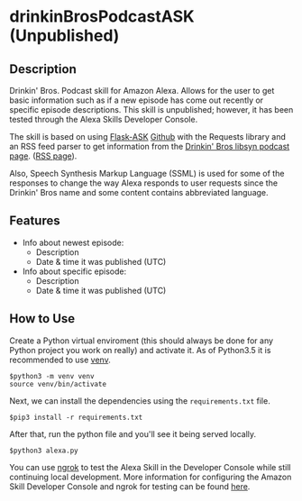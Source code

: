 # drinkinBrosPodcastASK (Unpublished)

## Description
Drinkin' Bros. Podcast skill for Amazon Alexa. Allows for the user  to get basic information such as if a new episode has come out recently or specific episode descriptions. This skill is unpublished; however, it has been tested through the Alexa Skills Developer Console. 

The skill is based on using [Flask-ASK](https://flask-ask.readthedocs.io/en/latest/) [Github](https://github.com/johnwheeler/flask-ask) with the Requests library and an RSS feed parser to get information from the [Drinkin' Bros libsyn podcast page](https://drinkingbros.libsyn.com). ([RSS page](https://drinkingbros.libsyn.com/rss)). 

Also, Speech Synthesis Markup Language (SSML) is used for some of the responses to change the way Alexa responds to user requests since the Drinkin' Bros name and some content contains abbreviated language.

## Features
* Info about newest episode: 
  - Description
  - Date & time it was published (UTC)
* Info about specific episode:
  - Description
  - Date & time it was published (UTC)

## How to Use
Create a Python virtual enviroment (this should always be done for any Python project you work on really) and activate it.
As of Python3.5 it is recommended to use [venv](https://docs.python.org/3/library/venv.html).

```
$python3 -m venv venv
source venv/bin/activate
```

Next, we can install the dependencies using the ```requirements.txt``` file.

```
$pip3 install -r requirements.txt
```

After that, run the python file and you'll see it being served locally.

```
$python3 alexa.py
```

You can use [ngrok](https://ngrok.com/) to test the Alexa Skill in the Developer Console while still continuing local development. More information for configuring the Amazon Skill Developer Console and ngrok for testing can be found [here](https://pythonprogramming.net/testing-deploying-alexa-skill-flask-ask-python-tutorial/).
